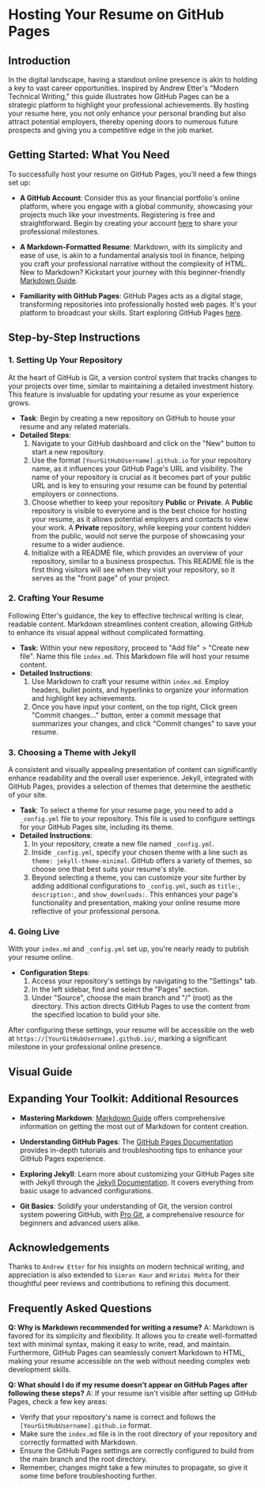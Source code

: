 # Hosting Your Resume on GitHub Pages

## Introduction

In the digital landscape, having a standout online presence is akin to holding a key to vast career opportunities. Inspired by Andrew Etter's "Modern Technical Writing," this guide illustrates how GitHub Pages can be a strategic platform to highlight your professional achievements. By hosting your resume here, you not only enhance your personal branding but also attract potential employers, thereby opening doors to numerous future prospects and giving you a competitive edge in the job market.

## Getting Started: What You Need

To successfully host your resume on GitHub Pages, you'll need a few things set up:

- **A GitHub Account**: Consider this as your financial portfolio's online platform, where you engage with a global community, showcasing your projects much like your investments. Registering is free and straightforward. Begin by creating your account [here](https://github.com/join) to share your professional milestones.

- **A Markdown-Formatted Resume**: Markdown, with its simplicity and ease of use, is akin to a fundamental analysis tool in finance, helping you craft your professional narrative without the complexity of HTML. New to Markdown? Kickstart your journey with this beginner-friendly [Markdown Guide](https://www.markdownguide.org/getting-started/).

- **Familiarity with GitHub Pages**: GitHub Pages acts as a digital stage, transforming repositories into professionally hosted web pages. It's your platform to broadcast your skills. Start exploring GitHub Pages [here](https://pages.github.com/).

## Step-by-Step Instructions

### 1. Setting Up Your Repository

At the heart of GitHub is Git, a version control system that tracks changes to your projects over time, similar to maintaining a detailed investment history. This feature is invaluable for updating your resume as your experience grows.

- **Task**: Begin by creating a new repository on GitHub to house your resume and any related materials.
- **Detailed Steps**: 
  1. Navigate to your GitHub dashboard and click on the "New" button to start a new repository.
  2. Use the format `[YourGitHubUsername].github.io` for your repository name, as it influences your GitHub Page's URL and visibility. The name of your repository is crucial as it becomes part of your public URL and is key to ensuring your resume can be found by potential employers or connections.
  3. Choose whether to keep your repository **Public** or **Private**. A **Public** repository is visible to everyone and is the best choice for hosting your resume, as it allows potential employers and contacts to view your work. A **Private** repository, while keeping your content hidden from the public, would not serve the purpose of showcasing your resume to a wider audience.
  4. Initialize with a README file, which provides an overview of your repository, similar to a business prospectus. This README file is the first thing visitors will see when they visit your repository, so it serves as the "front page" of your project.



### 2. Crafting Your Resume

Following Etter's guidance, the key to effective technical writing is clear, readable content. Markdown streamlines content creation, allowing GitHub to enhance its visual appeal without complicated formatting.

- **Task**: Within your new repository, proceed to "Add file" > "Create new file". Name this file `index.md`. This Markdown file will host your resume content.
- **Detailed Instructions**:
  1. Use Markdown to craft your resume within `index.md`. Employ headers, bullet points, and hyperlinks to organize your information and highlight key achievements.
  2. Once you have input your content, on the top right, Click green "Commit changes..." button, enter a commit message that summarizes your changes, and click "Commit changes" to save your resume.

### 3. Choosing a Theme with Jekyll

A consistent and visually appealing presentation of content can significantly enhance readability and the overall user experience. Jekyll, integrated with GitHub Pages, provides a selection of themes that determine the aesthetic of your site.

- **Task**: To select a theme for your resume page, you need to add a `_config.yml` file to your repository. This file is used to configure settings for your GitHub Pages site, including its theme.
- **Detailed Instructions**:
  1. In your repository, create a new file named `_config.yml`.
  2. Inside `_config.yml`, specify your chosen theme with a line such as `theme: jekyll-theme-minimal`. GitHub offers a variety of themes, so choose one that best suits your resume's style.
  3. Beyond selecting a theme, you can customize your site further by adding additional configurations to `_config.yml`, such as `title:`, `description:`, and `show_downloads:`. This enhances your page's functionality and presentation, making your online resume more reflective of your professional persona.

### 4. Going Live

With your `index.md` and `_config.yml` set up, you're nearly ready to publish your resume online.

- **Configuration Steps**:
  1. Access your repository's settings by navigating to the "Settings" tab.
  2. In the left sidebar, find and select the "Pages" section.
  3. Under "Source", choose the main branch and "/" (root) as the directory. This action directs GitHub Pages to use the content from the specified location to build your site.

After configuring these settings, your resume will be accessible on the web at `https://[YourGitHubUsername].github.io/`, marking a significant milestone in your professional online presence.


## Visual Guide

## Expanding Your Toolkit: Additional Resources

- **Mastering Markdown**: [Markdown Guide](https://guides.github.com/features/mastering-markdown/) offers comprehensive information on getting the most out of Markdown for content creation.
  
- **Understanding GitHub Pages**: The [GitHub Pages Documentation](https://docs.github.com/en/pages) provides in-depth tutorials and troubleshooting tips to enhance your GitHub Pages experience.
  
- **Exploring Jekyll**: Learn more about customizing your GitHub Pages site with Jekyll through the [Jekyll Documentation](https://jekyllrb.com/docs/). It covers everything from basic usage to advanced configurations.

- **Git Basics**: Solidify your understanding of Git, the version control system powering GitHub, with [Pro Git](https://git-scm.com/book/en/v2/Getting-Started-Git-Basics), a comprehensive resource for beginners and advanced users alike.

## Acknowledgements

Thanks to `Andrew Etter` for his insights on modern technical writing, and appreciation is also extended to `Simran Kaur` and `Hridai Mehta` for their thoughtful peer reviews and contributions to refining this document.

## Frequently Asked Questions

**Q: Why is Markdown recommended for writing a resume?**
A: Markdown is favored for its simplicity and flexibility. It allows you to create well-formatted text with minimal syntax, making it easy to write, read, and maintain. Furthermore, GitHub Pages can seamlessly convert Markdown to HTML, making your resume accessible on the web without needing complex web development skills.

**Q: What should I do if my resume doesn't appear on GitHub Pages after following these steps?**
A: If your resume isn't visible after setting up GitHub Pages, check a few key areas:
  - Verify that your repository's name is correct and follows the `[YourGitHubUsername].github.io` format.
  - Make sure the `index.md` file is in the root directory of your repository and correctly formatted with Markdown.
  - Ensure the GitHub Pages settings are correctly configured to build from the main branch and the root directory.
  - Remember, changes might take a few minutes to propagate, so give it some time before troubleshooting further.

